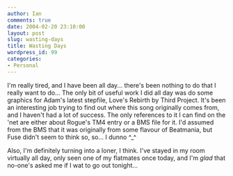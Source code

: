 ```yaml
---
author: Ian
comments: true
date: 2004-02-20 23:10:00
layout: post
slug: wasting-days
title: Wasting Days
wordpress_id: 99
categories:
- Personal
---
```


I'm really tired, and I have been all day... there's been nothing to do that I really want to do...  The only bit of useful work I did all day was do some graphics for Adam's latest stepfile, Love's Rebirth by Third Project.  It's been an interesting job trying to find out where this song originally comes from, and I haven't had a lot of success.  The only references to it I can find on the 'net are either about Rogue's TM4 entry or a BMS file for it.  I'd assumed from the BMS that it was originally from some flavour of Beatmania, but Fuse didn't seem to think so, so... I dunno ^_^  

Also, I'm definitely turning into a loner, I think.  I've stayed in my room virtually all day, only seen one of my flatmates once today, and I'm *glad* that no-one's asked me if I wat to go out tonight...  
